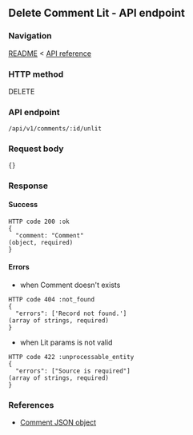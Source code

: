## Delete Comment Lit - API endpoint

### Navigation
[README](../../../../README.md)
<
[API reference](../../../api_reference.md)

### HTTP method
DELETE

### API endpoint
`/api/v1/comments/:id/unlit`

### Request body
```
{}
```

### Response
#### Success
```
HTTP code 200 :ok
{
  "comment: "Comment"                                                           (object, required)
}
```

#### Errors
- when Comment doesn't exists
```
HTTP code 404 :not_found
{
  "errors": ['Record not found.']                                               (array of strings, required)
}
```

- when Lit params is not valid
```
HTTP code 422 :unprocessable_entity
{
  "errors": ["Source is required"]                                              (array of strings, required)
}
```

### References
- [Comment JSON object](../../../json_objects/comment.md)
